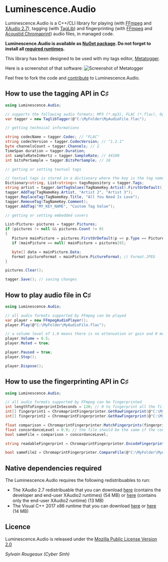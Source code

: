 # Luminescence.Audio

Luminescence.Audio is a C++/CLI library for playing (with [FFmpeg](https://github.com/FFmpeg/FFmpeg) and [XAudio 2.7](https://msdn.microsoft.com/en-us/library/windows/desktop/ee415764.aspx)), tagging (with [TagLib](https://github.com/taglib/taglib)) and fingerprinting (with [FFmpeg](https://github.com/FFmpeg/FFmpeg) and [Acoustid Chromaprint](https://bitbucket.org/acoustid/chromaprint/overview)) audio files, in managed code.

**Luminescence.Audio is available as [NuGet package](https://www.nuget.org/packages/Luminescence.Audio.x86/). Do not forget to install all [required runtimes](#native-dependencies-required).**

This library has been designed to be used with my tags editor, [Metatogger](http://www.luminescence-software.org/metatogger.html).

Here is a screenshot of that software:
![Screenshot of Metatogger](http://www.luminescence-software.org/img/metatogger/screenshot2.png)

Feel free to fork the code and [contribute](https://guides.github.com/activities/contributing-to-open-source/) to Luminescence.Audio.

## How to use the tagging API in C♯

```C#
using Luminescence.Audio;

// supports the following audio formats: MP3 (*.mp3), FLAC (*.flac), Ogg Vorbis (*.ogg), WMA (*.wma) and AAC/ALAC (*.m4a)
var tagger = new TaglibTagger(@"C:\MyFolder\MyAudioFile.flac");

// getting technical informations

string codecName = tagger.Codec; // "FLAC"
string codecVersion = tagger.CodecVersion; // "1.2.1"
byte channelsCount = tagger.Channels; // 2
TimeSpan duration = tagger.Duration;
int sampleRateInHertz = tagger.SampleRate; // 44100
int bitsPerSample = tagger.BitsPerSample; // 16

// getting or setting textual tags

// textual tags is stored in a dictionary where the key is the tag name in uppercase
Dictionary<string, List<string>> tagsRepository = tagger.Tags;
string artist = tagger.GetTagValues(TagNameKey.Artist).FirstOrDefault();
tagger.AddTag(TagNameKey.Artist, "Artist 2", "Artist 3");
tagger.ReplaceTag(TagNameKey.Title, "All You Need Is Love");
tagger.RemoveTag(TagNameKey.Comment);
tagger.AddTag("MY_KEY_NAME", "Custom Tag Value");

// getting or setting embedded covers

List<Picture> pictures = tagger.Pictures;
if (pictures != null && pictures.Count != 0)
{
   Picture mainPicture = pictures.FirstOrDefault(p => p.Type == PictureType.FrontCover);
   if (mainPicture == null) mainPicture = pictures[0];

   byte[] data = mainPicture.Data;
   Format pictureFormat = mainPicture.PictureFormat; // Format.JPEG
}

pictures.Clear();

tagger.Save(); // saving changes
```

## How to play audio file in C♯

```C#
using Luminescence.Audio;

// all audio formats supported by FFmpeg can be played
var player = new FFmpegAudioPlayer();
player.Play(@"C:\MyFolder\MyAudioFile.flac");

// a volume level of 1.0 means there is no attenuation or gain and 0 means silence
player.Volume = 0.5;
player.Muted = true;

player.Paused = true;
player.Stop();

player.Dispose();
```

## How to use the fingerprinting API in C♯

```C#
using Luminescence.Audio;

// all audio formats supported by FFmpeg can be fingerprinted
int lengthToFingerprintInSeconds = 120; // 0 to fingerprint all the file
int[] fingerprint1 = ChromaprintFingerprinter.GetRawFingerprint(@"C:\MyFolder\MyAudioFile1.flac", lengthToFingerprintInSeconds);
int[] fingerprint2 = ChromaprintFingerprinter.GetRawFingerprint(@"C:\MyFolder\MyAudioFile2.flac", lengthToFingerprintInSeconds);

float comparison = ChromaprintFingerprinter.MatchFingerprints(fingerprint1, fingerprint2);
float concordanceLevel = 0.9; // the file should be the same if the concordance level is > 0.9
bool sameFile = comparison > concordanceLevel;

string readableFingerprint = ChromaprintFingerprinter.EncodeFingerprintBase64(fingerprint1);

bool sameFile2 = ChromaprintFingerprinter.CompareFile(@"C:\MyFolder\MyAudioFile3.flac", @"C:\MyFolder\MyAudioFile4.flac") > concordanceLevel;
```

## Native dependencies required

The Luminescence.Audio requires the following redistribuables to run:
- The XAudio 2.7 redistribuable that you can download [here](http://www.luminescence-software.org/download/audio/dx_sdk_jun10_xaudio27.zip) (contains the developer and end-user XAudio2 runtimes) (54 MB) or [here](http://www.luminescence-software.org/download/audio/Jun2010_XAudio_x86.exe) (contains only the end-user XAudio2 runtime) (13 MB)
- The Visual C++ 2017 x86 runtime that you can download [here](https://go.microsoft.com/fwlink/?LinkId=746571) or [here](http://www.luminescence-software.org/download/audio/vcredist_x86.exe) (14 MB)

## Licence

Luminescence.Audio is released under the [Mozilla Public License Version 2.0](https://www.mozilla.org/en-US/MPL/2.0/)

_Sylvain Rougeaux (Cyber Sinh)_

